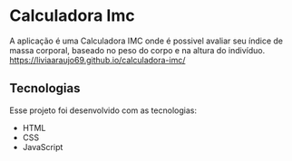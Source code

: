 # Calculadora Imc
A aplicação é uma Calculadora IMC onde é possivel avaliar seu índice de massa corporal, baseado no peso do corpo e na altura do indivíduo.
<https://liviaaraujo69.github.io/calculadora-imc/>

## Tecnologias
Esse projeto foi desenvolvido com as tecnologias:

- HTML
- CSS
- JavaScript